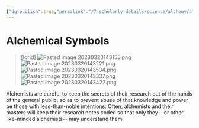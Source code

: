 ```yaml
---
{"dg-publish":true,"permalink":"/7-scholarly-details/science/alchemy/alchemical-symbols/","noteIcon":""}
---
```


# Alchemical Symbols

>[!grid]
>![Pasted image 20230320143155.png](/img/user/x.%20Assets/Attachments/Pasted%20image%2020230320143155.png)
>![Pasted image 20230320143221.png](/img/user/x.%20Assets/Attachments/Pasted%20image%2020230320143221.png)
>![Pasted image 20230320143534.png](/img/user/x.%20Assets/Attachments/Pasted%20image%2020230320143534.png)
>![Pasted image 20230320143337.png](/img/user/x.%20Assets/Attachments/Pasted%20image%2020230320143337.png)
>![Pasted image 20230320143422.png](/img/user/x.%20Assets/Attachments/Pasted%20image%2020230320143422.png)

Alchemists are careful to keep the secrets of their research out of the hands of the general public, so as to prevent abuse of that knowledge and power be those with less-than-noble intentions. Often, alchemists and their masters will keep their research notes coded so that only they-- or other like-minded alchemists-- may understand them.